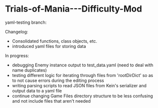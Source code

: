 # Trials-of-Mania---Difficulty-Mod

yaml-testing branch:

Changelog:
- Consolidated functions, class objects, etc.
- introduced yaml files for storing data

In progress:
- debugging Enemy instance output to test_data.yaml (need to deal with name duplicates)
- testing different logic for iterating through files from 'rootDirDict' so as to not cause errors during the editing process
- writing parsing scripts to read JSON files from Kein's serializer and output data to a yaml file
- continue changing Game Files directory structure to be less confusing and not include files that aren't needed
